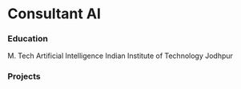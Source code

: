 # Consultant AI 
### Education
  
  M. Tech Artificial Intelligence
  Indian Institute of Technology Jodhpur

### Projects
